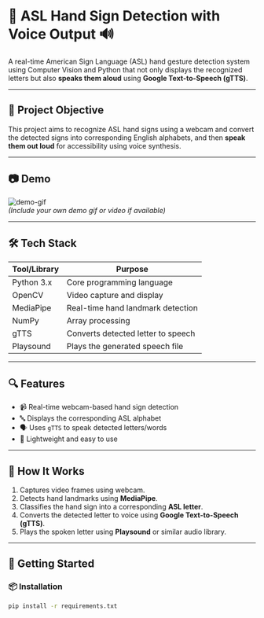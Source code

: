 # 🤟 ASL Hand Sign Detection with Voice Output 🔊

A real-time American Sign Language (ASL) hand gesture detection system using Computer Vision and Python that not only displays the recognized letters but also **speaks them aloud** using **Google Text-to-Speech (gTTS)**.

---

## 📌 Project Objective

This project aims to recognize ASL hand signs using a webcam and convert the detected signs into corresponding English alphabets, and then **speak them out loud** for accessibility using voice synthesis.

---

## 📷 Demo

![demo-gif](demo/demo.gif)  
*(Include your own demo gif or video if available)*

---

## 🛠️ Tech Stack

| Tool/Library     | Purpose                              |
|------------------|--------------------------------------|
| Python 3.x       | Core programming language            |
| OpenCV           | Video capture and display            |
| MediaPipe        | Real-time hand landmark detection    |
| NumPy            | Array processing                     |
| gTTS             | Converts detected letter to speech   |
| Playsound        | Plays the generated speech file      |

---

## 🔍 Features

- 📹 Real-time webcam-based hand sign detection
- 🔤 Displays the corresponding ASL alphabet
- 🗣️ Uses `gTTS` to speak detected letters/words
- 🎯 Lightweight and easy to use

---

## 🧠 How It Works

1. Captures video frames using webcam.
2. Detects hand landmarks using **MediaPipe**.
3. Classifies the hand sign into a corresponding **ASL letter**.
4. Converts the detected letter to voice using **Google Text-to-Speech (gTTS)**.
5. Plays the spoken letter using **Playsound** or similar audio library.

---

## 🚀 Getting Started

### 📦 Installation

```bash
pip install -r requirements.txt
